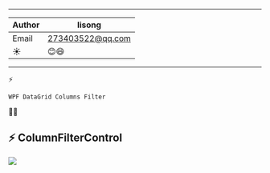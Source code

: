 ****

|Author|lisong|
|---|---
|Email|273403522@qq.com
|:sunny:|:blush::smile:

****

:zap:
```
WPF DataGrid Columns Filter 
```

:muscle::muscle:

:zap: ColumnFilterControl
------
![](https://github.com/lison999/TY_Code/blob/main/README/FilterColumns.gif)

